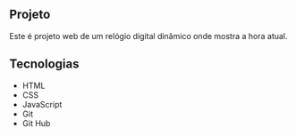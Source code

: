 ## Projeto
Este é projeto web de um relógio digital dinâmico onde mostra a hora atual.

## Tecnologias
* HTML
* CSS
* JavaScript
* Git
* Git Hub